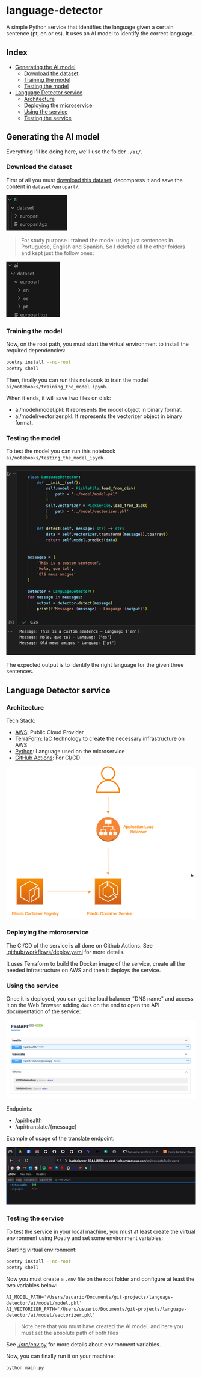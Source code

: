 # language-detector
A simple Python service that identifies the language given a certain sentence (pt, en or es). It uses an AI model to identify the correct language.

## Index
- [Generating the AI model](#generating-the-ai-model)
    - [Download the dataset](#download-the-dataset)
    - [Training the model](#training-the-model)
    - [Testing the model](#testing-the-model)
- [Language Detector service](#language-detector-service)
    - [Architecture](#architecture)
    - [Deploying the microservice](#deploying-the-microservice)
    - [Using the service](#using-the-service)
    - [Testing the service](#testing-the-service)


## Generating the AI model
Everything I'll be doing here, we'll use the folder ```./ai/```.

### Download the dataset
First of all you must [download this dataset](https://www.statmt.org/europarl/), decompress it and save the content in ```dataset/europarl/```.

![](.doc/ai/dataset.png)

> For study purpose I trained the model using just sentences in Portuguese, English and Spanish. So I deleted all the other folders and kept just the follow ones:

![](.doc/ai/dataset_languages.png)


### Training the model
Now, on the root path, you must start the virtual environment to install the required dependencies:
```sh
poetry install --no-root
poetry shell
```

Then, finally you can run this notebook to train the model ```ai/notebooks/training_the_model.ipynb```.

When it ends, it will save two files on disk:
- ai/model/model.pkl: It represents the model object in binary format.
- ai/model/vectorizer.pkl: It represents the vectorizer object in binary format.

### Testing the model
To test the model you can run this notebook ```ai/notebooks/testing_the_model_ipynb```.

![](.doc/ai/testing_the_model.png)

The expected output is to identify the right language for the given three sentences.

## Language Detector service

### Architecture

Tech Stack:
- [AWS](https://aws.amazon.com): Public Cloud Provider
- [TerraForm](https://www.terraform.io/): IaC technology to create the necessary infrastructure on AWS
- [Python](https://www.python.org/): Language used on the microservice
- [GitHub Actions](https://docs.github.com/en/actions): For CI/CD

![](.doc/service/.drawio.png)


### Deploying the microservice
The CI/CD of the service is all done on Github Actions. See [.github/workflows/deploy.yaml](.github/workflows/deploy.yaml) for more details.

It uses Terraform to build the Docker image of the service, create all the needed infrastructure on AWS and then it deploys the service.

### Using the service
Once it is deployed, you can get the load balancer "DNS name" and access it on the Web Browser adding ```docs``` on the end to open the API documentation of the service:

![](.doc/service/swagger.png)

Endpoints:
- /api/health
- /api/translate/{message}

Example of usage of the translate endpoint:

![](.doc/service/api_translate_example.png)


### Testing the service

To test the service in your local machine, you must at least create the virtual environment using Poetry and set some environment variables:

Starting virtual environment:
```sh
poetry install --no-root
poetry shell
```

Now you must create a ```.env``` file on the root folder and configure at least the two variables below:

```
AI_MODEL_PATH='/Users/usuario/Documents/git-projects/language-detector/ai/model/model.pkl'
AI_VECTORIZER_PATH='/Users/usuario/Documents/git-projects/language-detector/ai/model/vectorizer.pkl'
```

> Note here that you must have created the AI model, and here you must set the absolute path of both files

See [./src/env.py](./src/env.py) for more details about environment variables.


Now, you can finally run it on your machine:
```
python main.py
```
